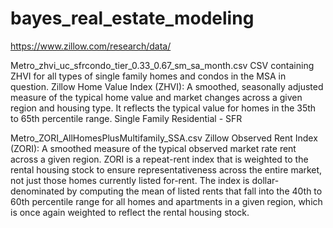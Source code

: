 # bayes_real_estate_modeling

https://www.zillow.com/research/data/


Metro_zhvi_uc_sfrcondo_tier_0.33_0.67_sm_sa_month.csv
CSV containing ZHVI for all types of single family homes and condos in the MSA in question. 
Zillow Home Value Index (ZHVI): A smoothed, seasonally adjusted measure of the typical home value and market changes across a given region and housing type. It reflects the typical value for homes in the 35th to 65th percentile range.
Single Family Residential - SFR 

Metro_ZORI_AllHomesPlusMultifamily_SSA.csv
Zillow Observed Rent Index (ZORI): A smoothed measure of the typical observed market rate rent across a given region. ZORI is a repeat-rent index that is weighted to the rental housing stock to ensure representativeness across the entire market, not just those homes currently listed for-rent. The index is dollar-denominated by computing the mean of listed rents that fall into the 40th to 60th percentile range for all homes and apartments in a given region, which is once again weighted to reflect the rental housing stock.